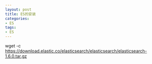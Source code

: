 ```yaml
---
layout: post
title: ES的安装
categories:
- ES
tags:
- ES
---
```


wget -c https://download.elastic.co/elasticsearch/elasticsearch/elasticsearch-1.6.0.tar.gz

